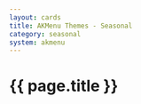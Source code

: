 ```yaml
---
layout: cards
title: AKMenu Themes - Seasonal
category: seasonal
system: akmenu
---
```


# {{ page.title }}